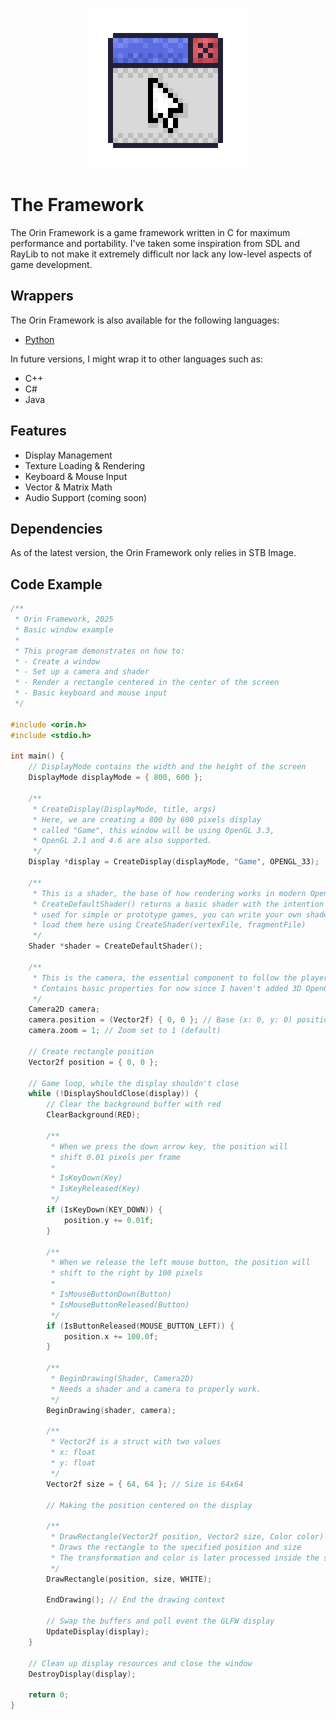 <p align="center">
    <img src="orin-framework-512x.png" width="256" alt="Logo">
</p>

# The Framework
The Orin Framework is a game framework written in C for maximum performance and portability.
I've taken some inspiration from SDL and RayLib to not make it extremely difficult nor lack
any low-level aspects of game development.

## Wrappers
The Orin Framework is also available for the following languages:
- [Python](./python/)

In future versions, I might wrap it to other languages such as:
- C++
- C#
- Java

## Features
- Display Management
- Texture Loading & Rendering
- Keyboard & Mouse Input
- Vector & Matrix Math
- Audio Support (coming soon)

## Dependencies
As of the latest version, the Orin Framework only relies in STB Image.

## Code Example
```c
/**
 * Orin Framework, 2025
 * Basic window example
 *
 * This program demonstrates on how to:
 * - Create a window
 * - Set up a camera and shader
 * - Render a rectangle centered in the center of the screen
 * - Basic keyboard and mouse input
 */

#include <orin.h>
#include <stdio.h>

int main() {
    // DisplayMode contains the width and the height of the screen
    DisplayMode displayMode = { 800, 600 };

    /**
     * CreateDisplay(DisplayMode, title, args)
     * Here, we are creating a 800 by 600 pixels display
     * called "Game", this window will be using OpenGL 3.3,
     * OpenGL 2.1 and 4.6 are also supported.
     */
    Display *display = CreateDisplay(displayMode, "Game", OPENGL_33);

    /**
     * This is a shader, the base of how rendering works in modern OpenGL
     * CreateDefaultShader() returns a basic shader with the intention of being
     * used for simple or prototype games, you can write your own shaders and
     * load them here using CreateShader(vertexFile, fragmentFile)
     */
    Shader *shader = CreateDefaultShader();

    /**
     * This is the camera, the essential component to follow the player and etc.
     * Contains basic properties for now since I haven't added 3D OpenGL yet.
     */
    Camera2D camera;
    camera.position = (Vector2f) { 0, 0 }; // Base (x: 0, y: 0) position
    camera.zoom = 1; // Zoom set to 1 (default)

    // Create rectangle position
    Vector2f position = { 0, 0 };

    // Game loop, while the display shouldn't close
    while (!DisplayShouldClose(display)) {
        // Clear the background buffer with red
        ClearBackground(RED);

        /**
         * When we press the down arrow key, the position will
         * shift 0.01 pixels per frame
         *
         * IsKeyDown(Key)
         * IsKeyReleased(Key)
         */
        if (IsKeyDown(KEY_DOWN)) {
            position.y += 0.01f;
        }

        /**
         * When we release the left mouse button, the position will
         * shift to the right by 100 pixels
         *
         * IsMouseButtonDown(Button)
         * IsMouseButtonReleased(Button)
         */
        if (IsButtonReleased(MOUSE_BUTTON_LEFT)) {
            position.x += 100.0f;
        }

        /**
         * BeginDrawing(Shader, Camera2D)
         * Needs a shader and a camera to properly work.
         */
        BeginDrawing(shader, camera);

        /**
         * Vector2f is a struct with two values
         * x: float
         * y: float
         */
        Vector2f size = { 64, 64 }; // Size is 64x64

        // Making the position centered on the display

        /**
         * DrawRectangle(Vector2f position, Vector2 size, Color color)
         * Draws the rectangle to the specified position and size
         * The transformation and color is later processed inside the shaders
         */
        DrawRectangle(position, size, WHITE);

        EndDrawing(); // End the drawing context

        // Swap the buffers and poll event the GLFW display
        UpdateDisplay(display);
    }

    // Clean up display resources and close the window
    DestroyDisplay(display);

    return 0;
}
```
